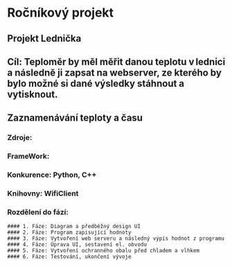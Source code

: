 # Ročníkový projekt
## Projekt Lednička
## Cíl: Teploměr by měl měřit danou teplotu v lednici a následně ji zapsat na webserver, ze kterého by bylo možné si dané výsledky stáhnout a vytisknout. 
##      Zaznamenávání teploty a času
### Zdroje:
### FrameWork:
### Konkurence: Python, C++
### Knihovny: WifiClient


### Rozdělení do fází:
    #### 1. Fáze: Diagram a předběžný design UI
    #### 2. Fáze: Program zapisující hodnoty
    #### 3. Fáze: Vytvoření web serveru a následný výpis hodnot z programu
    #### 4. Fáze: Úprava UI, sestavení el. obvodu
    #### 5. Fáze: Vytvoření ochranného obalu před chladem a vlhkem
    #### 6. Fáze: Testování, ukončení vývoje
